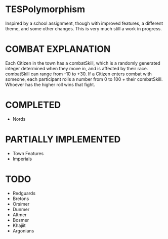 # TESPolymorphism
Inspired by a school assignment, though with improved features, a different theme, and some other changes.
This is very much still a work in progress.

# COMBAT EXPLANATION
Each Citizen in the town has a combatSkill, which is a randomly generated integer determined when they move in, and is affected by their race. combatSkill can range from -10 to +30.
If a Citizen enters combat with someone, each participant rolls a number from 0 to 100 + their combatSkill.
Whoever has the higher roll wins that fight.

# COMPLETED
- Nords

# PARTIALLY IMPLEMENTED
- Town Features
- Imperials

# TODO
- Redguards
- Bretons
- Orsimer
- Dunmer
- Altmer
- Bosmer
- Khajiit
- Argonians
